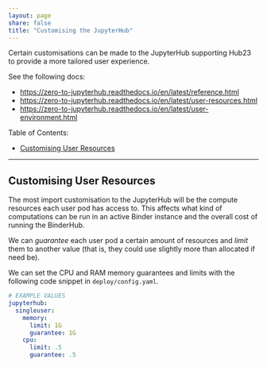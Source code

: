 ```yaml
---
layout: page
share: false
title: "Customising the JupyterHub"
---
```


Certain customisations can be made to the JupyterHub supporting Hub23 to provide a more tailored user experience.

See the following docs:

- <https://zero-to-jupyterhub.readthedocs.io/en/latest/reference.html>
- <https://zero-to-jupyterhub.readthedocs.io/en/latest/user-resources.html>
- <https://zero-to-jupyterhub.readthedocs.io/en/latest/user-environment.html>

Table of Contents:

- [Customising User Resources](#customising-user-resources)

---

## Customising User Resources

The most import customisation to the JupyterHub will be the compute resources each user pod has access to.
This affects what kind of computations can be run in an active Binder instance and the overall cost of running the BinderHub.

We can _guarantee_ each user pod a certain amount of resources and _limit_ them to another value (that is, they could use slightly more than allocated if need be).

We can set the CPU and RAM memory guarantees and limits with the following code snippet in `deploy/config.yaml`.

```yaml
# EXAMPLE VALUES
jupyterhub:
  singleuser:
    memory:
      limit: 1G
      guarantee: 1G
    cpu:
      limit: .5
      guarantee: .5
```
